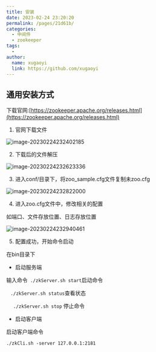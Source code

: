 ```yaml
---
title: 安装
date: 2023-02-24 23:20:20
permalink: /pages/21d61b/
categories:
  - 中间件
  - zookeeper
tags:
  - 
author: 
  name: xugaoyi
  link: https://github.com/xugaoyi
---
```

## 通用安装方式

下载官网:[https://zookeeper.apache.org/releases.html](https://zookeeper.apache.org/releases.html)

1. 官网下载文件

![image-20230224232402185](https://2290653824-github-io.oss-cn-hangzhou.aliyuncs.com/undefinedimage-20230224232402185.png)

2. 下载后的文件解压

![image-20230224232623336](https://2290653824-github-io.oss-cn-hangzhou.aliyuncs.com/undefinedimage-20230224232623336.png)

3. 进入conf/目录下，将zoo_sample.cfg文件复制未zoo.cfg

![image-20230224232822000](https://2290653824-github-io.oss-cn-hangzhou.aliyuncs.com/undefinedimage-20230224232822000.png)

4. 进入zoo.cfg文件中，修改相关的配置

如端口、文件存放位置、日志存放位置

![image-20230224232940461](https://2290653824-github-io.oss-cn-hangzhou.aliyuncs.com/undefinedimage-20230224232940461.png)

5. 配置成功，开始命令启动

在bin目录下

- 启动服务端

输入命令` ./zkServer.sh start`启动命令

​      ` ./zkServer.sh status`查看状态

​     `  ./zkServer.sh stop` 停止命令

- 启动客户端

启动客户端命令

`./zkCli.sh -server 127.0.0.1:2181`





